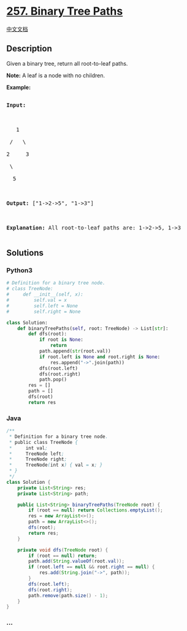 # [257. Binary Tree Paths](https://leetcode.com/problems/binary-tree-paths)

[中文文档](/solution/0200-0299/0257.Binary%20Tree%20Paths/README.md)

## Description

<p>Given a binary tree, return all root-to-leaf paths.</p>

<p><strong>Note:</strong>&nbsp;A leaf is a node with no children.</p>

<p><strong>Example:</strong></p>

<pre>

<strong>Input:</strong>



   1

 /   \

2     3

 \

  5



<strong>Output:</strong> [&quot;1-&gt;2-&gt;5&quot;, &quot;1-&gt;3&quot;]



<strong>Explanation:</strong> All root-to-leaf paths are: 1-&gt;2-&gt;5, 1-&gt;3

</pre>

## Solutions

<!-- tabs:start -->

### **Python3**

```python
# Definition for a binary tree node.
# class TreeNode:
#     def __init__(self, x):
#         self.val = x
#         self.left = None
#         self.right = None

class Solution:
    def binaryTreePaths(self, root: TreeNode) -> List[str]:
        def dfs(root):
            if root is None:
                return
            path.append(str(root.val))
            if root.left is None and root.right is None:
                res.append("->".join(path))
            dfs(root.left)
            dfs(root.right)
            path.pop()
        res = []
        path = []
        dfs(root)
        return res
```

### **Java**

```java
/**
 * Definition for a binary tree node.
 * public class TreeNode {
 *     int val;
 *     TreeNode left;
 *     TreeNode right;
 *     TreeNode(int x) { val = x; }
 * }
 */
class Solution {
    private List<String> res;
    private List<String> path;

    public List<String> binaryTreePaths(TreeNode root) {
        if (root == null) return Collections.emptyList();
        res = new ArrayList<>();
        path = new ArrayList<>();
        dfs(root);
        return res;
    }

    private void dfs(TreeNode root) {
        if (root == null) return;
        path.add(String.valueOf(root.val));
        if (root.left == null && root.right == null) {
            res.add(String.join("->", path));
        }
        dfs(root.left);
        dfs(root.right);
        path.remove(path.size() - 1);
    }
}
```

### **...**

```

```

<!-- tabs:end -->
